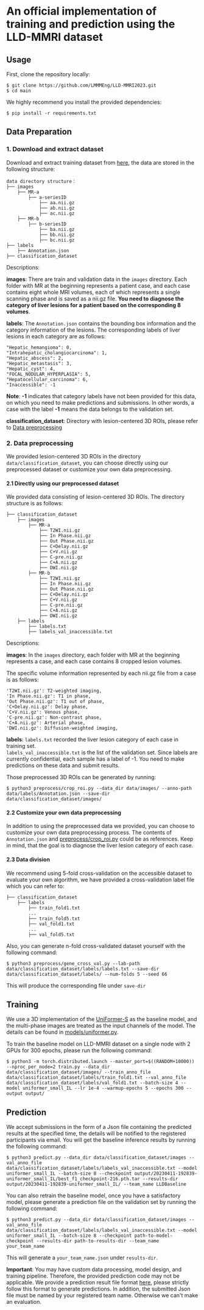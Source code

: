 # An official implementation of training and prediction using the LLD-MMRI dataset

## Usage

First, clone the repository locally:
```
$ git clone https://github.com/LMMMEng/LLD-MMRI2023.git
$ cd main
```
We highly recommend you install the provided dependencies:
```
$ pip install -r requirements.txt
```

## Data Preparation
### 1. Download and extract dataset
Download and extract training dataset from [here](data_link), the data are stored in the following structure:   
```
data directory structure：
├── images
    ├── MR-a
        ├── a-seriesID
            ├── aa.nii.gz
            ├── ab.nii.gz
            ├── ac.nii.gz
    ├── MR-b
        ├── b-seriesID
            ├── ba.nii.gz
            ├── bb.nii.gz
            ├── bc.nii.gz
├── labels
    ├── Annotation.json
├── classification_dataset
```
Descriptions: 

**images**: There are train and validation data in the ```images``` directory. Each folder with MR at the beginning represents a patient case, and each case contains eight whole MRI volumes, each of which represents a single scanning phase and is saved as a nii.gz file. **You need to diagnose the category of liver lesions for a patient based on the corresponding 8 volumes**.  

**labels**: The ```Annotation.json``` contains the bounding box information and the category information of the lesions. The corresponding labels of liver lesions in each category are as follows:
```
"Hepatic_hemangioma": 0,
"Intrahepatic_cholangiocarcinoma": 1,
"Hepatic_abscess": 2,
"Hepatic_metastasis": 3,
"Hepatic_cyst": 4,
"FOCAL_NODULAR_HYPERPLASIA": 5,
"Hepatocellular_carcinoma": 6,
"Inaccessible": -1
```
**Note**: **-1** indicates that category labels have not been provided for this data, on which you need to make predictions and submissions. In other words, a case with the label **-1** means the data belongs to the validation set.

**classification_dataset**:  Directory with lesion-centered 3D ROIs, please refer to [Data preprocessing](#2-data-preprocessingdata-preprocessing)

### 2. Data preprocessing
We provided lesion-centered 3D ROIs in the directory ```data/classification_dataset```, you can choose directly using our preprocessed dataset or customize your own data preprocessing.

#### 2.1 Directly using our preprocessed dataset
We provided data consisting of lesion-centered 3D ROIs. The directory structure is as follows: 
```
├── classification_dataset
    ├── images
        ├── MR-a
            ├── T2WI.nii.gz
            ├── In Phase.nii.gz
            ├── Out Phase.nii.gz
            ├── C+Delay.nii.gz
            ├── C+V.nii.gz
            ├── C-pre.nii.gz
            ├── C+A.nii.gz
            ├── DWI.nii.gz
        ├── MR-b
            ├── T2WI.nii.gz
            ├── In Phase.nii.gz
            ├── Out Phase.nii.gz
            ├── C+Delay.nii.gz
            ├── C+V.nii.gz
            ├── C-pre.nii.gz
            ├── C+A.nii.gz
            ├── DWI.nii.gz
    ├── labels
        ├── labels.txt
        ├── labels_val_inaccessible.txt
```
Descriptions: 

**images**: In the ```images``` directory, each folder with MR at the beginning represents a case, and each case contains 8 cropped lesion volumes.   
 
The specific volume information represented by each nii.gz file from a case is as follows:
```
'T2WI.nii.gz': T2-weighted imaging,
'In Phase.nii.gz': T1 in phase, 
'Out Phase.nii.gz': T1 out of phase,
'C+Delay.nii.gz': Delay phase,
'C+V.nii.gz': Venous phase,
'C-pre.nii.gz': Non-contrast phase,
'C+A.nii.gz': Arterial phase, 
'DWI.nii.gz': Diffusion-weighted imaging,
```
**labels**: 
```labels.txt``` recorded the liver lesion category of each case in training set.   
```labels_val_inaccessible.txt``` is the list of the validation set. Since labels are currently confidential, each sample has a label of -1. You need to make predictions on these data and submit results.

Those preprocessed 3D ROIs can be generated by running:
```
$ python3 preprocess/crop_roi.py --data_dir data/images/ --anno-path data/labels/Annotation.json --save-dir data/classification_dataset/images/
```

#### 2.2 Customize your own data preprocessing

In addition to using the preprocessed data we provided, you can choose to customize your own data preprocessing process. The contents of ```Annotation.json``` and [preprocess/crop_roi.py](```preprocess/crop_roi.py```) could be as references. Keep in mind, that the goal is to diagnose the liver lesion category of each case.

#### 2.3 Data division
We recommend using 5-fold cross-validation on the accessible dataset to evaluate your own algorithm, we have provided a cross-validation label file which you can refer to:
```
├── classification_dataset
    ├── labels
        ├── train_fold1.txt
        ...
        ├── train_fold5.txt
        ├── val_fold1.txt
        ...
        ├── val_fold5.txt
```

Also, you can generate n-fold cross-validated dataset yourself with the following command:
```
$ python3 preprocess/gene_cross_val.py --lab-path data/classification_dataset/labels/labels.txt --save-dir data/classification_dataset/labels/ --num-folds 5 --seed 66
```
This will produce the corresponding file under ```save-dir```

## Training
We use a 3D implementation of the [UniFormer-S](https://github.com/Sense-X/UniFormer/tree/main/image_classification) as the baseline model, and the multi-phase images are treated as the input channels of the model. The details can be found in [models/uniformer.py](models/uniformer.py).

To train the baseline model on LLD-MMRI dataset on a single node with 2 GPUs for 300 epochs, please run the following command:

```
$ python3 -m torch.distributed.launch --master_port=$((RANDOM+10000)) --nproc_per_node=2 train.py --data_dir data/classification_dataset/images/ --train_anno_file data/classification_dataset/labels/train_fold1.txt --val_anno_file data/classification_dataset/labels/val_fold1.txt --batch-size 4 --model uniformer_small_IL --lr 1e-4 --warmup-epochs 5 --epochs 300 --output output/
```

## Prediction
We accept submissions in the form of a Json file containing the predicted results at the specified time, the details will be notified to the registered participants via email. You will get the baseline inference results by running the following command:

```
$ python3 predict.py --data_dir data/classification_dataset/images --val_anno_file data/classification_dataset/labels/labels_val_inaccessible.txt --model uniformer_small_IL --batch-size 8 --checkpoint output/20230411-192839-uniformer_small_IL/best_f1_checkpoint-216.pth.tar --results-dir output/20230411-192839-uniformer_small_IL/ --team_name LLDBaseline
```

You can also retrain the baseline model, once you have a satisfactory model, please generate a prediction file on the validation set by running the following command:
```
$ python3 predict.py --data_dir data/classification_dataset/images --val_anno_file data/classification_dataset/labels/labels_val_inaccessible.txt --model uniformer_small_IL --batch-size 8 --checkpoint path-to-model-checkpoint --results-dir path-to-results-dir --team_name your_team_name
```
This will generate a ```your_team_name.json``` under ```results-dir```.    

**Important**: You may have custom data processing, model design, and training pipeline. Therefore, the provided prediction code may not be applicable. We provide a prediction result file format [here](output/LLDBaseline.json), please strictly follow this format to generate predictions. In addition, the submitted Json file must be named by your registered team name. Otherwise we can't make an evaluation.